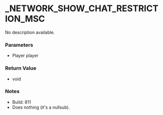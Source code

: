# _NETWORK_SHOW_CHAT_RESTRICTION_MSC

No description available.

### Parameters
* Player player

### Return Value
* void

### Notes
* Build: 811
* Does nothing (it's a nullsub).

